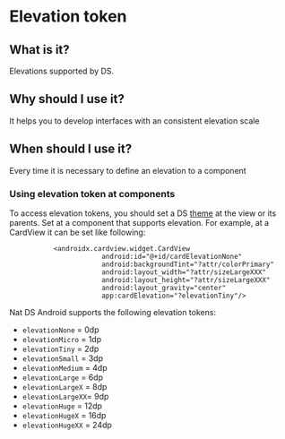 # Elevation token

## What is it?
Elevations supported by DS.

## Why should I use it?
It helps you to develop interfaces with an consistent elevation scale

## When should I use it?
Every time it is necessary to define an elevation to a component

### Using elevation token at components
To access elevation tokens, you should set a DS [theme](../README.md) at the view or its parents.
Set at a component that supports elevation. For example, at a CardView it can be set like following:

```android
           <androidx.cardview.widget.CardView
                       android:id="@+id/cardElevationNone"
                       android:backgroundTint="?attr/colorPrimary"
                       android:layout_width="?attr/sizeLargeXXX"
                       android:layout_height="?attr/sizeLargeXXX"
                       android:layout_gravity="center"
                       app:cardElevation="?elevationTiny"/>
```

Nat DS Android supports the following elevation tokens:

- `elevationNone`	= 0dp
- `elevationMicro`	= 1dp
- `elevationTiny`	= 2dp
- `elevationSmall`	= 3dp
- `elevationMedium`	= 4dp
- `elevationLarge`	= 6dp
- `elevationLargeX`	= 8dp
- `elevationLargeXX`= 9dp
- `elevationHuge`	= 12dp
- `elevationHugeX`	= 16dp
- `elevationHugeXX`	= 24dp